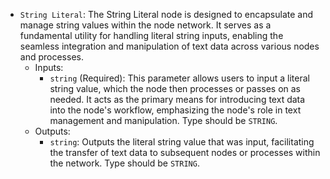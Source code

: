 - `String Literal`: The String Literal node is designed to encapsulate and manage string values within the node network. It serves as a fundamental utility for handling literal string inputs, enabling the seamless integration and manipulation of text data across various nodes and processes.
    - Inputs:
        - `string` (Required): This parameter allows users to input a literal string value, which the node then processes or passes on as needed. It acts as the primary means for introducing text data into the node's workflow, emphasizing the node's role in text management and manipulation. Type should be `STRING`.
    - Outputs:
        - `string`: Outputs the literal string value that was input, facilitating the transfer of text data to subsequent nodes or processes within the network. Type should be `STRING`.
